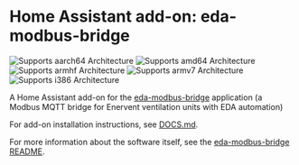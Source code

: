 # Home Assistant add-on: eda-modbus-bridge

![Supports aarch64 Architecture][aarch64-shield]
![Supports amd64 Architecture][amd64-shield]
![Supports armhf Architecture][armhf-shield]
![Supports armv7 Architecture][armv7-shield]
![Supports i386 Architecture][i386-shield]

A Home Assistant add-on for the [eda-modbus-bridge](https://github.com/Jalle19/eda-modbus-bridge) application (a 
Modbus MQTT bridge for Enervent ventilation units with EDA automation)

For add-on installation instructions, see [DOCS.md](./DOCS.md).

For more information about the software itself, see the [eda-modbus-bridge README](https://github.com/Jalle19/eda-modbus-bridge/blob/master/README.md).

[aarch64-shield]: https://img.shields.io/badge/aarch64-yes-green.svg
[amd64-shield]: https://img.shields.io/badge/amd64-yes-green.svg
[armhf-shield]: https://img.shields.io/badge/armhf-yes-green.svg
[armv7-shield]: https://img.shields.io/badge/armv7-yes-green.svg
[i386-shield]: https://img.shields.io/badge/i386-yes-green.svg
